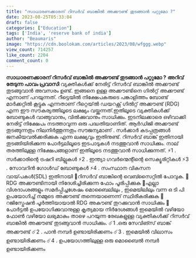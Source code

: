 ```yaml
---
title: "സാധാരണക്കാരന് റിസർവ് ബാങ്കിൽ അക്കൗണ്ട് തുടങ്ങാൻ പറ്റുമോ ?"
date: 2023-08-25T05:33:04
draft: false
categories: ["Education"]
tags: ['India', 'reserve bank of india']
author: "Beaumaris"
image: "https://cdn.boolokam.com/articles/2023/08/wfggg.webp"
view_count: 714257
like_count: 2204
comment_count: 0
---
```


**സാധാരണക്കാരന് റിസർവ് ബാങ്കിൽ അക്കൗണ്ട് തുടങ്ങാൻ പറ്റുമോ ?** **അറിവ് തേടുന്ന പാവം പ്രവാസി** വ്യക്തികൾക്ക് നേരിട്ട് റിസർവ് ബാങ്കിൽ അക്കൗണ്ട് തുടങ്ങുവാൻ അവസരം ഉണ്ട്. ഇങ്ങനെ ഉള്ള അക്കൗണ്ടിനെ ഗിൽറ്റ് അക്കൗണ്ട് എന്നാണ് പറയുന്നത്. റീട്ടെയിൽ നിക്ഷേപകരുടെ പങ്കാളിത്തം ബോണ്ട് മാർക്കറ്റിൽ കൂട്ടുക എന്നതാണ് റീറ്റെയ്ൽ ഡയറക്റ്റ് ഗിൽറ്റ് അക്കൗണ്ട് (RDG) എന്ന ഈ സൗകര്യത്തിലൂടെ ലക്ഷ്യം വയ്ക്കുന്നത്.ഇതിലൂടെ വ്യക്തികൾക്ക് ബോണ്ടുകൾ വാങ്ങുവാനും, വിൽക്കുവാനും സാധിക്കും. ഇടനിലക്കാരെ ഒഴിവാക്കി നേരിട്ട് നിക്ഷേപം നടത്താവുന്ന ഒരു പദ്ധതിയാണിത്. ആർഡിജി അക്കൗണ്ട് തുടങ്ങുന്നതും നിലനിർത്തുന്നതും സൗജന്യമാണ് . സർക്കാർ കടപ്പത്രങ്ങൾ ജനകീയവൽക്കരിക്കുക എന്ന ലക്ഷ്യവും ഇതിനുണ്ട്. റിസർവ് ബാങ്ക് ഇതിനായി തുടങ്ങിയിരിക്കുന്ന പോർട്ടലിലൂടെ ഇടപാടുകൾ നടത്തുവാൻ സാധിക്കും. നാല് തരത്തിലുള്ള നിക്ഷേപങ്ങളാണ് ഇതിലൂടെ നടത്തുവാൻ സാധിക്കുന്നത്. ⚡1 . സർക്കാരിന്റെ ട്രഷറി ബില്ലുകൾ ⚡2 . ഇന്ത്യാ ഗവർന്മെന്റിന്റെ സെക്യൂരിറ്റികൾ ⚡3 . സോവറിൻ ഗോൾഡ് ബോണ്ടുകൾ ⚡4 . സംസ്ഥാന വികസന വായ്‌പകൾ(SDL) ഇതിനായി 💫റിസർവ് ബാങ്കിന്റെ വെബ്സൈറ്റിൽ പോവുക. 💫RDG അക്കൗണ്ടിനായി നിദേശിച്ചിരിക്കുന്ന ഫോം പൂരിപ്പിക്കുക 💫എല്ലാ വിശദാംശങ്ങളും സമർപ്പിച്ചശേഷം മൊബൈലിലും , ഇമെയിലിലും വന്ന ഒ ടി പി ഉപയോഗിച്ച് നമ്മുടെ അക്കൗണ്ട് തന്നെയാണെന്ന് സ്ഥിരീകരിക്കുക 💫റജിസ്ട്രേഷൻ പൂർത്തിയായാൽ RDG അകൗണ്ട് തുറക്കുവാൻ സാധിക്കും 💫പോർട്ടൽ ഉപയോഗിക്കുവാനുള്ള കൃത്യമായ നിർദേശങ്ങൾ ഇമെയിൽ വഴിയോ ഫോൺ വഴിയോ ലഭ്യമാകും താഴെ പറയുന്ന രേഖകളുള്ള വ്യക്തികൾക്ക് റിസർവ് ബാങ്കിൽ അക്കൗണ്ട് തുടങ്ങുവാൻ സാധിക്കും. ☄️1 .ഒരു സേവിങ്സ് ബാങ്ക് അക്കൗണ്ട് ☄️2 . പാൻ നമ്പർ ഉണ്ടായിരിക്കണം ☄️3 . ഇമെയിൽ വിലാസം ഉണ്ടായിരിക്കണം ☄️4 . ഉപയോഗത്തിലുള്ള ഒരു മൊബൈൽ നമ്പർ ഉണ്ടായിരിക്കണം
